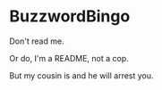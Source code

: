 BuzzwordBingo
=============
Don't read me.

Or do, I'm a README, not a cop.


But my cousin is and he will arrest you.
